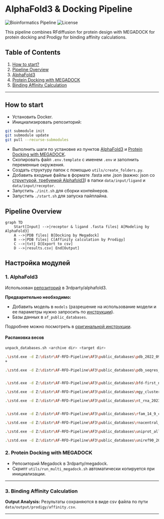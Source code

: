 # AlphaFold3 & Docking Pipeline

![Bioinformatics Pipeline](https://img.shields.io/badge/pipeline-protein-blue)
![License](https://img.shields.io/badge/license-MIT-green)

This pipeline combines RFdiffusion for protein design with MEGADOCK for protein docking and Prodigy for binding affinity calculations.

## Table of Contents
1. [How to start?](#how-to-start)
2. [Pipeline Overview](#pipeline-overview)
3. [AlphaFold3](#1-alphafold3)
4. [Protein Docking with MEGADOCK](#2-protein-docking-with-megadock)
5. [Binding Affinity Calculation](#3-binding-affinity-calculation)

---

## How to start
* Установить Docker.
* Инициализировать репозиторий:
```bash
git submodule init
git submodule update
git pull --recurse-submodules
```
* Выполнить шаги по установке из пунктов [AlphaFold3](#1-alphafold3) и [Protein Docking with MEGADOCK](#2-protein-docking-with-megadock).
* Скопировать файл `.env.template` с именем `.env` и заполнить переменные окружения.
* Создать структуру папок с помощью `utils/create_folders.py`.
* Добавить входные файлы в формате .fasta или .json (важно: json со [структурой, требуемой Alphafold3](https://github.com/google-deepmind/alphafold3/blob/main/docs/input.md)) в папки `data/input/ligand` и `data/input/receptor`.
* Запустить `./init.sh` для сборки контейнеров.
* Запустить `./start.sh` для запуска пайплайна.

## Pipeline Overview
```mermaid
graph TD
    Start[Input] -->|receptor & ligand .fasta files| A[Modeling by AlphaFold3]
    A -->|PDB files| B[Docking by Megadock]
    B -->|PDB files| C[Affinity calculation by Prodigy]
    C -->|txt| D[Export to csv]
    D -->|results.csv| End[Output]
```

## Настройка модулей

### 1. AlphaFold3

Использован [репозиторий](https://github.com/google-deepmind/alphafold3?ysclid=mgot4mzvap467461191) в 3rdparty/alphafold3.

**Предварительно необходимо:**
* Добавить модель в `models` (разрешение на использование модели и ее параметры нужно запросить по [инструкции](https://github.com/google-deepmind/alphafold3/tree/main?tab=readme-ov-file#obtaining-model-parameters)).
* Базы данных в `af_public_databases`.

Подробнее можно поcмотреть в [оригинальной инструкции](https://github.com/google-deepmind/alphafold3/blob/main/docs/installation.md). 

#### Распаковка весов 

```bash
unpack_databases.sh <archive dir> <target dir>
```

```bash
.\zstd.exe -d Z:\distr\AF-RFD-Pipeline\AF3\public_databases\pdb_2022_09_28_mmcif_files.tar.zst -o F:\AF-RFD\public_databases\pdb_2022_09_28_mmcif_files.tar
+

.\zstd.exe -d Z:\distr\AF-RFD-Pipeline\AF3\public_databases\pdb_seqres_2022_09_28.fasta.zst -o F:\AF-RFD\public_databases\pdb_seqres_2022_09_28.fasta


.\zstd.exe -d Z:\distr\AF-RFD-Pipeline\AF3\public_databases\bfd-first_non_consensus_sequences.fasta.zst -o F:\AF-RFD\public_databases\bfd-first_non_consensus_sequences.fasta

.\zstd.exe -d Z:\distr\AF-RFD-Pipeline\AF3\public_databases\mgy_clusters_2022_05.fa.zst -o F:\AF-RFD\public_databases\mgy_clusters_2022_05.fa

.\zstd.exe -d Z:\distr\AF-RFD-Pipeline\AF3\public_databases\nt_rna_2023_02_23_clust_seq_id_90_cov_80_rep_seq.fasta.zst -o F:\AF-RFD\public_databases\nt_rna_2023_02_23_clust_seq_id_90_cov_80_rep_seq.fasta


.\zstd.exe -d Z:\distr\AF-RFD-Pipeline\AF3\public_databases\rfam_14_9_clust_seq_id_90_cov_80_rep_seq.fasta.zst -o F:\AF-RFD\public_databases\rfam_14_9_clust_seq_id_90_cov_80_rep_seq.fasta

.\zstd.exe -d Z:\distr\AF-RFD-Pipeline\AF3\public_databases\rnacentral_active_seq_id_90_cov_80_linclust.fasta.zst -o F:\AF-RFD\public_databases\rnacentral_active_seq_id_90_cov_80_linclust.fasta

.\zstd.exe -d Z:\distr\AF-RFD-Pipeline\AF3\public_databases\uniprot_all_2021_04.fa.zst -o F:\AF-RFD\public_databases\uniprot_all_2021_04.fa

.\zstd.exe -d Z:\distr\AF-RFD-Pipeline\AF3\public_databases\uniref90_2022_05.fa.zst -o F:\AF-RFD\public_databases\uniref90_2022_05.fa
```

### 2. Protein Docking with MEGADOCK

* Репозиторий Megadock в 3rdparty/megadock.
* Скрипт `utils/run_multi_megadock.sh` автоматически копируется при инициализации.

---

### 3. Binding Affinity Calculation

**Output Analysis:**
Результаты сохраняются в виде csv файла по пути `data/output/prodigy/affinity.csv`.

---
